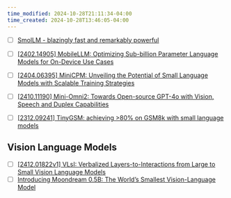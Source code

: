 ```yaml
---
time_modified: 2024-10-28T21:11:34-04:00
time_created: 2024-10-28T13:46:05-04:00
---
```


- [ ] [SmolLM - blazingly fast and remarkably powerful](https://huggingface.co/blog/smollm)
- [ ] [\[2402.14905\] MobileLLM: Optimizing Sub-billion Parameter Language Models for On-Device Use Cases](https://arxiv.org/abs/2402.14905)
- [ ] [\[2404.06395\] MiniCPM: Unveiling the Potential of Small Language Models with Scalable Training Strategies](https://arxiv.org/abs/2404.06395)
- [ ] [\[2410.11190\] Mini-Omni2: Towards Open-source GPT-4o with Vision, Speech and Duplex Capabilities](https://arxiv.org/abs/2410.11190)
- [ ] [\[2312.09241\] TinyGSM: achieving \>80% on GSM8k with small language models](https://arxiv.org/abs/2312.09241)


## Vision Language Models

- [ ] [\[2412.01822v1\] VLsI: Verbalized Layers-to-Interactions from Large to Small Vision Language Models](https://arxiv.org/abs/2412.01822v1)
- [ ] [Introducing Moondream 0.5B: The World’s Smallest Vision-Language Model](https://moondream.ai/blog/introducing-moondream-0-5b)